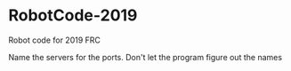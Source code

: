 # RobotCode-2019
Robot code for 2019 FRC

Name the servers for the ports. Don't let the program figure out the names
